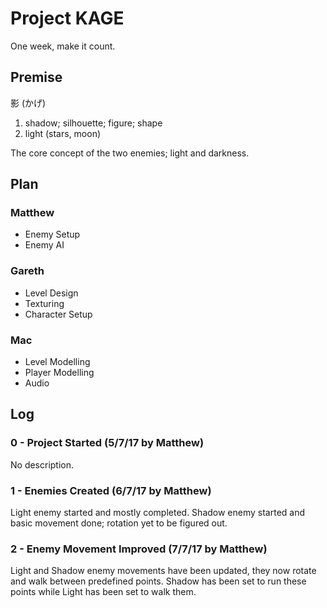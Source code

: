 # Project KAGE
One week, make it count.
## Premise
影 (かげ)
1) shadow; silhouette; figure; shape
2) light (stars, moon)

The core concept of the two enemies; light and darkness.
## Plan
### Matthew
- Enemy Setup
- Enemy AI
### Gareth
- Level Design
- Texturing
- Character Setup
### Mac
- Level Modelling
- Player Modelling
- Audio
## Log
### 0 - Project Started (5/7/17 by Matthew)
No description.
### 1 - Enemies Created (6/7/17 by Matthew)
Light enemy started and mostly completed. Shadow enemy started and basic movement done; rotation yet to be figured out.
### 2 - Enemy Movement Improved (7/7/17 by Matthew)
Light and Shadow enemy movements have been updated, they now rotate and walk between predefined points. Shadow has been set to run these points while Light has been set to walk them.